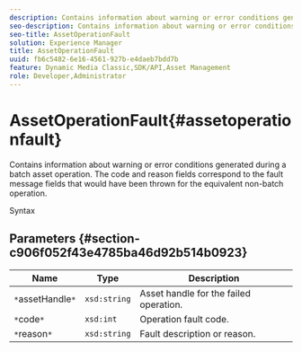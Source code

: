```yaml
---
description: Contains information about warning or error conditions generated during a batch asset operation. The code and reason fields correspond to the fault message fields that would have been thrown for the equivalent non-batch operation.
seo-description: Contains information about warning or error conditions generated during a batch asset operation. The code and reason fields correspond to the fault message fields that would have been thrown for the equivalent non-batch operation.
seo-title: AssetOperationFault
solution: Experience Manager
title: AssetOperationFault
uuid: fb6c5482-6e16-4561-927b-e4daeb7bdd7b
feature: Dynamic Media Classic,SDK/API,Asset Management
role: Developer,Administrator
---
```


# AssetOperationFault{#assetoperationfault}

Contains information about warning or error conditions generated during a batch asset operation. The code and reason fields correspond to the fault message fields that would have been thrown for the equivalent non-batch operation.

 Syntax 

## Parameters {#section-c906f052f43e4785ba46d92b514b0923}

|  Name  | Type  | Description  |
|---|---|---|
|  `*`assetHandle`*`  | `xsd:string`  | Asset handle for the failed operation.  |
|  `*`code`*`  | `xsd:int`  | Operation fault code.  |
|  `*`reason`*`  | `xsd:string`  | Fault description or reason.  |

